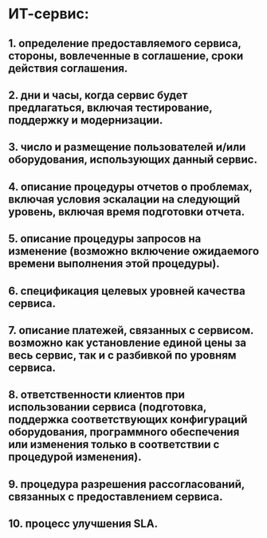 # ИТ-сервис:
## 1. определение предоставляемого сервиса, стороны, вовлеченные в соглашение, сроки действия соглашения.
## 2. дни и часы, когда сервис будет предлагаться, включая тестирование, поддержку и модернизации.
## 3. число и размещение пользователей и/или оборудования, использующих данный сервис.
## 4. описание процедуры отчетов о проблемах, включая условия эскалации на следующий уровень, включая время подготовки отчета.
## 5. описание процедуры запросов на изменение (возможно включение ожидаемого времени выполнения этой процедуры).
## 6. спецификация целевых уровней качества сервиса.
## 7. описание платежей, связанных с сервисом. возможно как установление единой цены за весь сервис, так и с разбивкой по уровням сервиса.
## 8. ответственности клиентов при использовании сервиса (подготовка, поддержка соответствующих конфигураций оборудования, программного обеспечения или изменения только в соответствии с процедурой изменения).
## 9. процедура разрешения рассогласований, связанных с предоставлением сервиса.
## 10. процесс улучшения SLA.